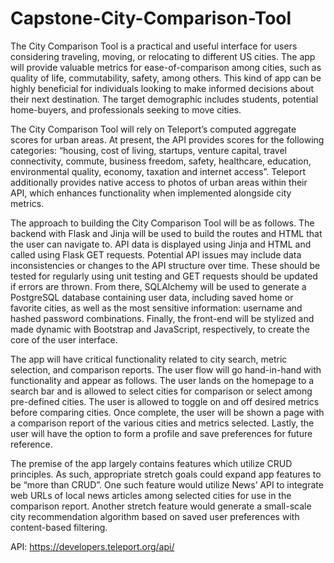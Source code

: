 # Capstone-City-Comparison-Tool

The City Comparison Tool is a practical and useful interface for users considering traveling, moving, or relocating to different US cities. The app will provide valuable metrics for ease-of-comparison among cities, such as quality of life, commutability, safety, among others. This kind of app can be highly beneficial for individuals looking to make informed decisions about their next destination. The target demographic includes students, potential home-buyers, and professionals seeking to move cities.

The City Comparison Tool will rely on Teleport’s computed aggregate scores for urban areas. At present, the API provides scores for the following categories: “housing, cost of living, startups, venture capital, travel connectivity, commute, business freedom, safety, healthcare, education, environmental quality, economy, taxation and internet access”. Teleport additionally provides native access to photos of urban areas within their API, which enhances functionality when implemented alongside city metrics.

The approach to building the City Comparison Tool will be as follows. The backend with Flask and Jinja will be used to build the routes and HTML that the user can navigate to. 
API data is displayed using Jinja and HTML and called using Flask GET requests. Potential API issues may include data inconsistencies or changes to the API structure over time. These should be tested for regularly using unit testing and GET requests should be updated if errors are thrown. From there, SQLAlchemy will be used to generate a PostgreSQL database containing user data, including saved home or favorite cities, as well as the most sensitive information: username and hashed password combinations. Finally, the front-end will be stylized and made dynamic with Bootstrap and JavaScript, respectively, to create the core of the user interface. 

The app will have critical functionality related to city search, metric selection, and comparison reports. The user flow will go hand-in-hand with functionality and appear as follows. The user lands on the homepage to a search bar and is allowed to select cities for comparison or select among pre-defined cities. The user is allowed to toggle on and off desired metrics before comparing cities. Once complete, the user will be shown a page with a comparison report of the various cities and metrics selected. Lastly, the user will have the option to form a profile and save preferences for future reference. 

The premise of the app largely contains features which utilize CRUD principles. As such, appropriate stretch goals could expand app features to be “more than CRUD”. One such feature would utilize News’ API to integrate web URLs of local news articles among selected cities for use in the comparison report. Another stretch feature would generate a small-scale city recommendation algorithm based on saved user preferences with content-based filtering.

API: https://developers.teleport.org/api/
